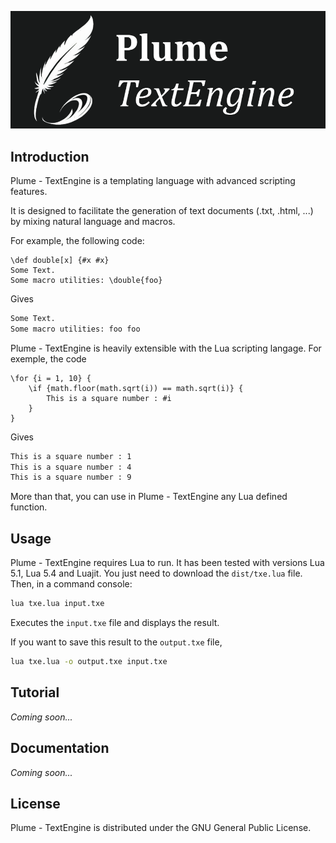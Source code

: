 ![Plume - TextEngine](logo.png)

## Introduction

Plume - TextEngine is a templating language with advanced scripting features.

It is designed to facilitate the generation of text documents (.txt, .html, ...) by mixing natural language and macros.

For example, the following code:
``` txe
\def double[x] {#x #x}
Some Text.
Some macro utilities: \double{foo}
```
Gives
``` txt
Some Text.
Some macro utilities: foo foo
```

Plume - TextEngine is heavily extensible with the Lua scripting langage.
For exemple, the code
``` txe
\for {i = 1, 10} {
    \if {math.floor(math.sqrt(i)) == math.sqrt(i)} {
        This is a square number : #i
    }
}
```
Gives
``` txt
This is a square number : 1
This is a square number : 4
This is a square number : 9
```

More than that, you can use in Plume - TextEngine any Lua defined function.

## Usage

Plume - TextEngine requires Lua to run. It has been tested with versions Lua 5.1, Lua 5.4 and Luajit.
You just need to download the ```dist/txe.lua``` file. Then, in a command console:

```bash
lua txe.lua input.txe
```
Executes the ```input.txe``` file and displays the result.

If you want to save this result to the ```output.txe``` file,

```bash
lua txe.lua -o output.txe input.txe
```

## Tutorial

*Coming soon...*

## Documentation

*Coming soon...*

## License

Plume - TextEngine is distributed under the GNU General Public License.